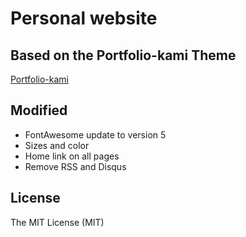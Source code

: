 # Personal website

## Based on the Portfolio-kami Theme
[Portfolio-kami](https://github.com/Bloc/portfolio-kami)

## Modified
- FontAwesome update to version 5
- Sizes and color
- Home link on all pages
- Remove RSS and Disqus

## License
The MIT License (MIT)
